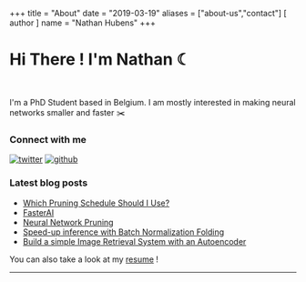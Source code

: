 +++
title = "About"
date = "2019-03-19"
aliases = ["about-us","contact"]
[ author ]
  name = "Nathan Hubens"
+++

# Hi There ! I'm Nathan ☾



<br>

I'm a PhD Student based in Belgium. I am mostly interested in making neural networks smaller and faster ✂️

### Connect with me

[![twitter](https://img.shields.io/badge/-@HubensN-313131?style=flat&labelColor=313131&logo=twitter&logoColor=white&color=313131)](https://twitter.com/HubensN) [![github](https://img.shields.io/badge/-nathanhubens-313131?style=flat&labelColor=313131&logo=github&logoColor=white&color=313131)](https://github.com/nathanhubens) 


### Latest blog posts
- [Which Pruning Schedule Should I Use?](https://nathanhubens.github.io/posts/deep%20learning/2021/06/15/OneCycle.html)
- [FasterAI](https://nathanhubens.github.io/posts/deep%20learning/2020/08/17/FasterAI.html)
- [Neural Network Pruning](https://nathanhubens.github.io/posts/deep%20learning/2020/05/22/pruning.html)
- [Speed-up inference with Batch Normalization Folding](https://nathanhubens.github.io/posts/deep%20learning/2020/04/20/BN.html)
- [Build a simple Image Retrieval System with an Autoencoder](https://nathanhubens.github.io/posts/deep%20learning/2018/08/24/image-retrieval.html)



You can also take a look at my [resume](../cv.pdf) !

---



